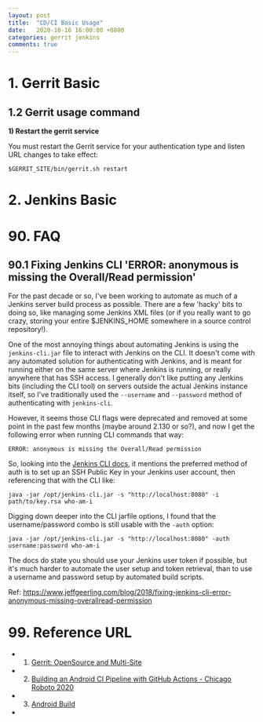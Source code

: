 ```yaml
---
layout: post 
title:  "CD/CI Basic Usage"
date:   2020-10-16 16:00:00 +0800
categories: gerrit jenkins
comments: true
---
```


# 1. Gerrit Basic

## 1.2 Gerrit usage command

**1) Restart the gerrit service**

You must restart the Gerrit service for your authentication type and listen URL changes to take effect:

```
$GERRIT_SITE/bin/gerrit.sh restart
```



# 2. Jenkins Basic





# 90. FAQ

## 90.1 Fixing Jenkins CLI 'ERROR: anonymous is missing the Overall/Read permission'

For the past decade or so, I've been working to automate as much of a Jenkins server build process as possible. There are a few 'hacky' bits to doing so, like managing some Jenkins XML files (or if you really want to go crazy, storing your entire $JENKINS_HOME somewhere in a source control repository!).

One of the most annoying things about automating Jenkins is using the `jenkins-cli.jar` file to interact with Jenkins on the CLI. It doesn't come with any automated solution for authenticating with Jenkins, and is meant for running either on the same server where Jenkins is running, or really anywhere that has SSH access. I generally don't like putting any Jenkins bits (including the CLI tool) on servers outside the actual Jenkins instance itself, so I've traditionally used the `--username` and `--password` method of authenticating with `jenkins-cli`.

However, it seems those CLI flags were deprecated and removed at some point in the past few months (maybe around 2.130 or so?), and now I get the following error when running CLI commands that way:

```
ERROR: anonymous is missing the Overall/Read permission
```

So, looking into the [Jenkins CLI docs](https://jenkins.io/doc/book/managing/cli/), it mentions the preferred method of auth is to set up an SSH Public Key in your Jenkins user account, then referencing that with the CLI like:

```
java -jar /opt/jenkins-cli.jar -s "http://localhost:8080" -i path/to/key.rsa who-am-i
```

Digging down deeper into the CLI jarfile options, I found that the username/password combo is still usable with the `-auth` option:

```
java -jar /opt/jenkins-cli.jar -s "http://localhost:8080" -auth username:password who-am-i
```

The docs do state you should use your Jenkins user token if possible, but it's much harder to automate the user setup and token retrieval, than to use a username and password setup by automated build scripts.



Ref: https://www.jeffgeerling.com/blog/2018/fixing-jenkins-cli-error-anonymous-missing-overallread-permission



# 99. Reference URL

* 1) [Gerrit: OpenSource and Multi-Site](https://gitenterprise.me/2019/03/02/gerrit-opensource-and-multi-site/)
* 2) [Building an Android CI Pipeline with GitHub Actions - Chicago Roboto 2020](https://speakerdeck.com/n8ebel/building-an-android-ci-pipeline-with-github-actions-chicago-roboto-2020?slide=68)
* 3) [Android Build](https://gitlab.pixelexperience.org/infra/android-ci-jobs/build)
* 


